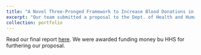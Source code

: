 ```yaml
---
title: "A Novel Three-Pronged Framework to Increase Blood Donations in the 21st Century"
excerpt: "Our team submitted a proposal to the Dept. of Health and Human Services on increasing blood donations with novel technologies."
collection: portfolio
---
```


Read our final report [here](https://docs.google.com/document/d/1CudwM2dCbgLtkbgg3qBM5ukAVBQItUB5ovnoruMY6fE/edit). We were awarded funding money bu HHS for furthering our proposal.